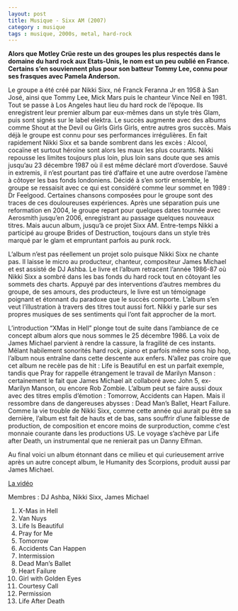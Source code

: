 ```yaml
---
layout: post
title: Musique - Sixx AM (2007)
category : musique
tags : musique, 2000s, metal, hard-rock
---
```


**Alors que Motley Crüe reste un des groupes les plus respectés dans le domaine du hard rock aux Etats-Unis, le nom est un peu oublié en France. Certains s’en souviennent plus pour son batteur Tommy Lee, connu pour ses frasques avec Pamela Anderson.**

Le groupe a été créé par Nikki Sixx, né Franck Feranna Jr en 1958 à San José, ainsi que Tommy Lee, Mick Mars puis le chanteur Vince Neil en 1981. Tout se passe à Los Angeles haut lieu du hard rock de l’époque. Ils enregistrent leur premier album par eux-mêmes dans un style très Glam, puis sont signés sur le label elektra. Le succès augmente avec des albums comme Shout at the Devil ou Girls Girls Girls, entre autres gros succès. Mais déjà le groupe est connu pour ses performances irrégulières. En fait rapidement Nikki Sixx et sa bande sombrent dans les excès : Alcool, cocaïne et surtout héroïne sont alors les maux les plus courants. Nikki repousse les limites toujours plus loin, plus loin sans doute que ses amis jusqu’au 23 décembre 1987 où il est même déclaré mort d’overdose. Sauvé in extremis, il n’est pourtant pas tiré d’affaire et une autre overdose l’amène à côtoyer les bas fonds londoniens. Décidé à s’en sortir ensemble, le groupe se ressaisit avec ce qui est considéré comme leur sommet en 1989 : Dr Feelgood. Certaines chansons composées pour le groupe sont des traces de ces douloureuses expériences. Après une séparation puis une reformation en 2004, le groupe repart pour quelques dates tournée avec Aerosmith jusqu’en 2006, enregistrant au passage quelques nouveaux titres. Mais aucun album, jusqu’à ce projet Sixx AM. Entre-temps Nikki a participé au groupe Brides of Destruction, toujours dans un style très marqué par le glam et empruntant parfois au punk rock.

L’album n’est pas réellement un projet solo puisque Nikki Sixx ne chante pas. Il laisse le micro au producteur, chanteur, compositeur James Michael et est assisté de DJ Ashba. Le livre et l’album retracent l’année 1986-87 où Nikki Sixx a sombré dans les bas fonds du hard rock tout en côtoyant les sommets des charts. Appuyé par des interventions d’autres membres du groupe, de ses amours, des producteurs, le livre est un témoignage poignant et étonnant du paradoxe que le succès comporte. L’album s’en veut l’illustration à travers des titres tout aussi fort. Nikki y parle sur ses propres musiques de ses sentiments qui l’ont fait approcher de la mort.

L’introduction “XMas in Hell” plonge tout de suite dans l’ambiance de ce concept album alors que nous sommes le 25 décembre 1986. La voix de James Michael parvient à rendre la cassure, la fragilité de ces instants. Mêlant habilement sonorités hard rock, piano et parfois même sons hip hop, l’album nous entraîne dans cette descente aux enfers. N’allez pas croire que cet album ne recèle pas de hit : Life is Beautiful en est un parfait exemple, tandis que Pray for rappelle étrangement le travail de Marilyn Manson : certainement le fait que James Michael ait collaboré avec John 5, ex-Marilyn Manson, ou encore Rob Zombie. L’album peut se faire aussi doux avec des titres emplis d’émotion : Tomorrow, Accidents can Hapen. Mais il ressombre dans de dangereuses abysses : Dead Man’s Ballet, Heart Failure. Comme la vie trouble de Nikki Sixx, comme cette année qui aurait pu être sa dernière, l’album est fait de hauts et de bas, sans souffrir d’une faiblesse de production, de composition et encore moins de surproduction, comme c’est monnaie courante dans les productions US. Le voyage s’achève par Life after Death, un instrumental que ne renierait pas un Danny Elfman.

Au final voici un album étonnant dans ce milieu et qui curieusement arrive après un autre concept album, le Humanity des Scorpions, produit aussi par James Michael.


[La vidéo](youtube=https://www.youtube.com/watch?v=1OABvU6Mz2g)

Membres : DJ Ashba, Nikki Sixx, James Michael

1. X-Mas in Hell
2. Van Nuys
3. Life Is Beautiful
4. Pray for Me
5. Tomorrow
6. Accidents Can Happen
7. Intermission
8. Dead Man’s Ballet
9. Heart Failure
10. Girl with Golden Eyes
11. Courtesy Call
12. Permission
13. Life After Death
